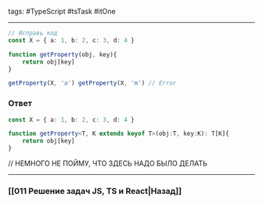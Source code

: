 tags: #TypeScript #tsTask #itOne 
___

```ts
// Исправь код
const X = { a: 1, b: 2, c: 3, d: 4 } 

function getProperty(obj, key){ 
	return obj[key] 
} 

getProperty(X, 'a') getProperty(X, 'm') // Error
```

### Ответ

```ts
const X = { a: 1, b: 2, c: 3, d: 4 } 

function getProperty<T, K extends keyof T>(obj:T, key:K): T[K]{ 
	return obj[key] 
}
```

// НЕМНОГО НЕ ПОЙМУ, ЧТО ЗДЕСЬ НАДО БЫЛО ДЕЛАТЬ


___
### [[011 Решение задач JS, TS и React|Назад]]